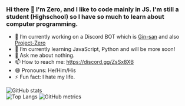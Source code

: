 ### Hi there 👋 I'm Zero, and I like to code mainly in JS. I'm still a student (Highschool) so I have so much to learn about computer programming.

- 🔭 I’m currently working on a Discord BOT which is [Gin-san](https://bit.ly/3kLsjkh) and also [Project-Zero](https://github.com/Zeroo000/Project-Zero)
- 🌱 I’m currently learning JavaScript, Python and will be more soon!
- 💬 Ask me about nothing.
- 📫 How to reach me: https://discord.gg/ZsSx8XB
- 😄 Pronouns: He/Him/His
- ⚡ Fun fact: I hate my life.

![GitHub stats](https://github-readme-stats.vercel.app/api?username=Zeroo000&show_icons=true&count_private=true)  
![Top Langs](https://github-readme-stats.vercel.app/api/top-langs/?username=Zeroo000)
![GitHub metrics](https://metrics.lecoq.io/Zeroo000)  

